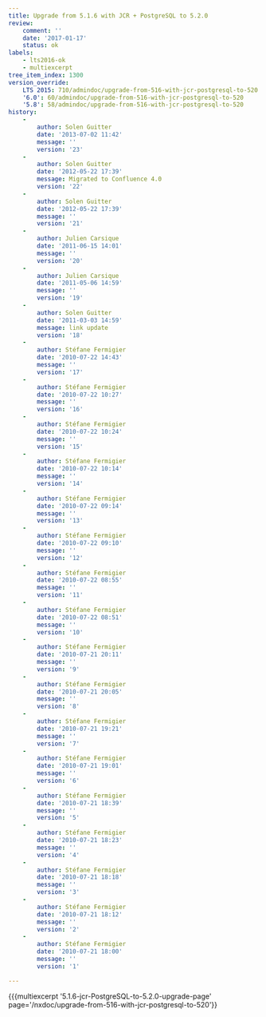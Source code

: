 ```yaml
---
title: Upgrade from 5.1.6 with JCR + PostgreSQL to 5.2.0
review:
    comment: ''
    date: '2017-01-17'
    status: ok
labels:
    - lts2016-ok
    - multiexcerpt
tree_item_index: 1300
version_override:
    LTS 2015: 710/admindoc/upgrade-from-516-with-jcr-postgresql-to-520
    '6.0': 60/admindoc/upgrade-from-516-with-jcr-postgresql-to-520
    '5.8': 58/admindoc/upgrade-from-516-with-jcr-postgresql-to-520
history:
    -
        author: Solen Guitter
        date: '2013-07-02 11:42'
        message: ''
        version: '23'
    -
        author: Solen Guitter
        date: '2012-05-22 17:39'
        message: Migrated to Confluence 4.0
        version: '22'
    -
        author: Solen Guitter
        date: '2012-05-22 17:39'
        message: ''
        version: '21'
    -
        author: Julien Carsique
        date: '2011-06-15 14:01'
        message: ''
        version: '20'
    -
        author: Julien Carsique
        date: '2011-05-06 14:59'
        message: ''
        version: '19'
    -
        author: Solen Guitter
        date: '2011-03-03 14:59'
        message: link update
        version: '18'
    -
        author: Stéfane Fermigier
        date: '2010-07-22 14:43'
        message: ''
        version: '17'
    -
        author: Stéfane Fermigier
        date: '2010-07-22 10:27'
        message: ''
        version: '16'
    -
        author: Stéfane Fermigier
        date: '2010-07-22 10:24'
        message: ''
        version: '15'
    -
        author: Stéfane Fermigier
        date: '2010-07-22 10:14'
        message: ''
        version: '14'
    -
        author: Stéfane Fermigier
        date: '2010-07-22 09:14'
        message: ''
        version: '13'
    -
        author: Stéfane Fermigier
        date: '2010-07-22 09:10'
        message: ''
        version: '12'
    -
        author: Stéfane Fermigier
        date: '2010-07-22 08:55'
        message: ''
        version: '11'
    -
        author: Stéfane Fermigier
        date: '2010-07-22 08:51'
        message: ''
        version: '10'
    -
        author: Stéfane Fermigier
        date: '2010-07-21 20:11'
        message: ''
        version: '9'
    -
        author: Stéfane Fermigier
        date: '2010-07-21 20:05'
        message: ''
        version: '8'
    -
        author: Stéfane Fermigier
        date: '2010-07-21 19:21'
        message: ''
        version: '7'
    -
        author: Stéfane Fermigier
        date: '2010-07-21 19:01'
        message: ''
        version: '6'
    -
        author: Stéfane Fermigier
        date: '2010-07-21 18:39'
        message: ''
        version: '5'
    -
        author: Stéfane Fermigier
        date: '2010-07-21 18:23'
        message: ''
        version: '4'
    -
        author: Stéfane Fermigier
        date: '2010-07-21 18:18'
        message: ''
        version: '3'
    -
        author: Stéfane Fermigier
        date: '2010-07-21 18:12'
        message: ''
        version: '2'
    -
        author: Stéfane Fermigier
        date: '2010-07-21 18:00'
        message: ''
        version: '1'

---
```

{{{multiexcerpt '5.1.6-jcr-PostgreSQL-to-5.2.0-upgrade-page' page='/nxdoc/upgrade-from-516-with-jcr-postgresql-to-520'}}
